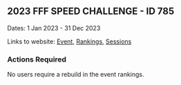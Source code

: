 ## 2023 FFF SPEED CHALLENGE - ID 785

Dates: 1 Jan 2023 - 31 Dec 2023

Links to website: [Event](https://www.gps-kitesurfing.com/default.aspx?mnu=event&val=785), [Rankings](https://www.gps-kitesurfing.com/default.aspx?mnu=eventranking&val=785), [Sessions](https://www.gps-kitesurfing.com/default.aspx?mnu=eventsessions&val=785)

### Actions Required

No users require a rebuild in the event rankings.


